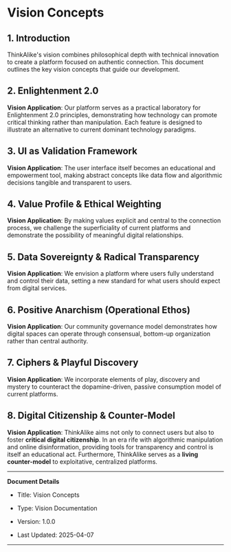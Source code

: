 # Vision Concepts

## 1. Introduction

ThinkAlike's vision combines philosophical depth with technical innovation to create a platform focused on authentic connection. This document outlines the key vision concepts that guide our development.

## 2. Enlightenment 2.0

**Vision Application**: Our platform serves as a practical laboratory for Enlightenment 2.0 principles, demonstrating how technology can promote critical thinking rather than manipulation. Each feature is designed to illustrate an alternative to current dominant technology paradigms.

## 3. UI as Validation Framework

**Vision Application**: The user interface itself becomes an educational and empowerment tool, making abstract concepts like data flow and algorithmic decisions tangible and transparent to users.

## 4. Value Profile & Ethical Weighting

**Vision Application**: By making values explicit and central to the connection process, we challenge the superficiality of current platforms and demonstrate the possibility of meaningful digital relationships.

## 5. Data Sovereignty & Radical Transparency

**Vision Application**: We envision a platform where users fully understand and control their data, setting a new standard for what users should expect from digital services.

## 6. Positive Anarchism (Operational Ethos)

**Vision Application**: Our community governance model demonstrates how digital spaces can operate through consensual, bottom-up organization rather than central authority.

## 7. Ciphers & Playful Discovery

**Vision Application**: We incorporate elements of play, discovery and mystery to counteract the dopamine-driven, passive consumption model of current platforms.

## 8. Digital Citizenship & Counter-Model

**Vision Application**: ThinkAlike aims not only to connect users but also to foster **critical digital citizenship**. In an era rife with algorithmic manipulation and online disinformation, providing tools for transparency and control is itself an educational act. Furthermore, ThinkAlike serves as a **living counter-model** to exploitative, centralized platforms.

---

**Document Details**

* Title: Vision Concepts

* Type: Vision Documentation

* Version: 1.0.0

* Last Updated: 2025-04-07

---
